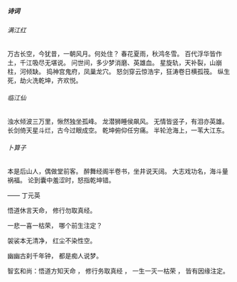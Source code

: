##### 诗词

###### 满江红

万古长空，今犹昔，一朝风月。何处住？
春花夏雨，秋鸿冬雪。
百代浮华皆作土，千江吸尽无堪说。
问世间，多少梦消磨、英雄血。
星旋轨，天补裂，山崩柱，河倾缺。
捣神宫鬼府，凤巢龙穴。
怒剑穿云惊浩宇，狂涛卷日横孤筏。
纵生死，劫火洗乾坤，齐欢悦。

###### 临江仙

浊水倾波三万里，愀然独坐孤峰。
龙潜狮睡侯飙风。
无情皆竖子，有泪亦英雄。
长剑倚天星斗烂，古今过眼成空。
乾坤俯仰任穷痛。
半轮沧海上，一苇大江东。

###### 卜算子

本是后山人，偶做堂前客。
醉舞经阁半卷书，坐井说天阔。
大志戏功名，海斗量祸福。
论到囊中羞涩时，怒指乾坤错。

—— 丁元英



悟道休言天命， 修行勿取真经。

一悲一喜一枯荣， 哪个前生注定？ 

袈裟本无清净， 红尘不染性空。

幽幽古刹千年钟， 都是痴人说梦。



智玄和尚：悟道方知天命 ， 修行务取真经 ， 一生一灭一枯荣 ， 皆有因缘注定。